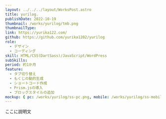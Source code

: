 ```yaml
---
layout: ../../../layout/WorksPost.astro
title: yurilog.
publishDate: 2022-10-19
thumbnail: /works/yurilog/tmb.png
thumbnailType:
link: https://yurika122.com/
github: https://github.com/yurika1202/yurilog
role:
  - デザイン
  - コーディング
skill: HTML/CSS(DartSass)/JavaScript/WordPress
subSkills:
period: 約1か月
feature:
  - タブ切り替え
  - もくじの動的生成
  - ショートコード作成
  - Prism.jsの導入
  - ブロックスタイルの追加
mockup: { pc: /works/yurilog/ss-pc.png, mobile: /works/yurilog/ss-mobile.png }
---
```


ここに説明文
